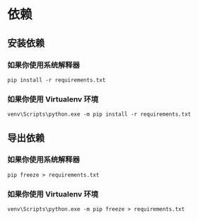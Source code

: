 # 依赖

## 安装依赖

### 如果你使用系统解释器

```shell
pip install -r requirements.txt
```

### 如果你使用 Virtualenv 环境

```shell
venv\Scripts\python.exe -m pip install -r requirements.txt
```

## 导出依赖

### 如果你使用系统解释器

```shell
pip freeze > requirements.txt
```

### 如果你使用 Virtualenv 环境

```shell
venv\Scripts\python.exe -m pip freeze > requirements.txt
```